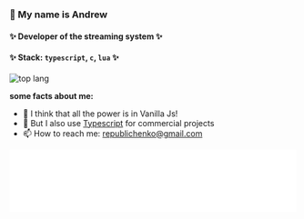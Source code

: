 ### 👋 My name is Andrew

#### ✨ Developer of the streaming system ✨
#### ✨ Stack: `typescript`, `c`, `lua` ✨

![top lang](https://github-readme-stats.vercel.app/api/top-langs/?username=turbokirichenko&hide=shell,Dockerfile,solidity,svelte,css,scss,html)

**some facts about me:**
- 🚀 I think that all the power is in Vanilla Js!
- 🍉 But I also use [Typescript](https://www.typescriptlang.org/) for commercial projects
- 📫 How to reach me: [republichenko@gmail.com](mailto:turbokirichenko@outlook.com)

![blob](/blob.svg)
